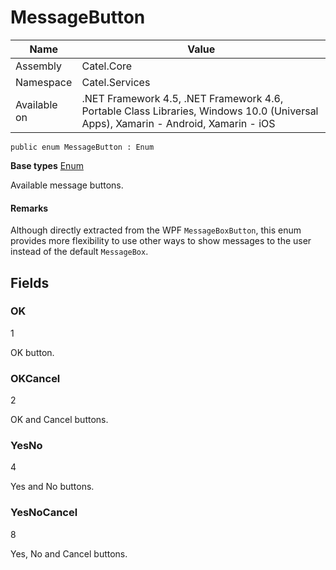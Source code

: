 

# MessageButton

Name|Value
---|---
Assembly|Catel.Core
Namespace|Catel.Services
Available on|.NET Framework 4.5, .NET Framework 4.6, Portable Class Libraries, Windows 10.0 (Universal Apps), Xamarin - Android, Xamarin - iOS

```
public enum MessageButton : Enum
```

**Base types**
[Enum]()


Available message buttons.

#### Remarks

Although directly extracted from the WPF ```MessageBoxButton```, this enum provides more flexibility to use
    other ways to show messages to the user instead of the default ```MessageBox```.



## Fields

### OK
1

OK button.



### OKCancel
2

OK and Cancel buttons.



### YesNo
4

Yes and No buttons.



### YesNoCancel
8

Yes, No and Cancel buttons.



